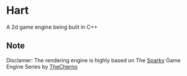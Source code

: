 # Hart

A 2d game engine being built in C++<br>

## Note
Disclamer: The rendering engine is highly based on The [Sparky](https://github.com/TheCherno/Sparky) Game Engine Series by [TheCherno](https://github.com/TheCherno)